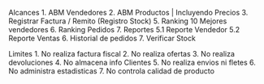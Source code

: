 Alcances
	1. ABM Vendedores
	2. ABM Productos | Incluyendo Precios
	3. Registrar Factura / Remito (Registro Stock)
	5. Ranking 10 Mejores vendedores
	6. Ranking Pedidos
	7. Reportes
		5.1 Reporte Vendedor
		5.2 Reporte Ventas
	6. Historial de pedidos
	7. Verificar Stock

Limites
	1. No realiza factura fiscal
	2. No realiza ofertas
	3. No realiza devoluciones
	4. No almacena info Clientes
	5. No realiza envios ni fletes
	6. No administra estadisticas 
	7.  No controla calidad de producto
